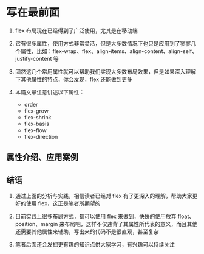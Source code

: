 # 写在最前面

1. flex 布局现在已经得到了广泛使用，尤其是在移动端

2. 它有很多属性，使用方式非常灵活，但是大多数情况下也只是应用到了寥寥几个属性，比如：flex-wrap、flex、align-items、align-content、align-self、justify-content 等

3. 固然这几个常用属性就可以帮助我们实现大多数布局效果，但是如果深入理解下其他属性的特点，你会发现，flex 还能做到更多

4. 本篇文章注意讲述以下属性：
    - order
    - flex-grow
    - flex-shrink
    - flex-basis
    - flex-flow
    - flex-direction

## 属性介绍、应用案例

## 结语

1. 通过上面的分析与实践，相信读者已经对 flex 有了更深入的理解，帮助大家更好的使用 flex，这正是笔者所期望的

2. 目前实践上很多布局方式，都可以使用 flex 来做到，快快的使用放弃 float、position、margin 来布局吧，这样不仅违背了其属性所代表的意义，而且其他还需要其他属性来辅助，写出来的代码不是很直观，甚至复杂

3. 笔者后面还会发掘更有趣的知识点供大家学习，有兴趣可以持续关注

